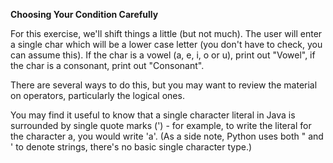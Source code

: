 <b>Choosing Your Condition Carefully</b>

For this exercise, we'll shift things a little (but not much). The user will enter a single char which will be a lower case letter (you don't have to check, you can assume this). If the char is a vowel (a, e, i, o or u), print out "Vowel", if the char is a consonant, print out "Consonant".

There are several ways to do this, but you may want to review the material on operators, particularly the logical ones.

You may find it useful to know that a single character literal in Java is surrounded by single quote marks (') - for example, to write the literal for the character a, you would write 'a'. (As a side note, Python uses both " and ' to denote strings, there's no basic single character type.)
